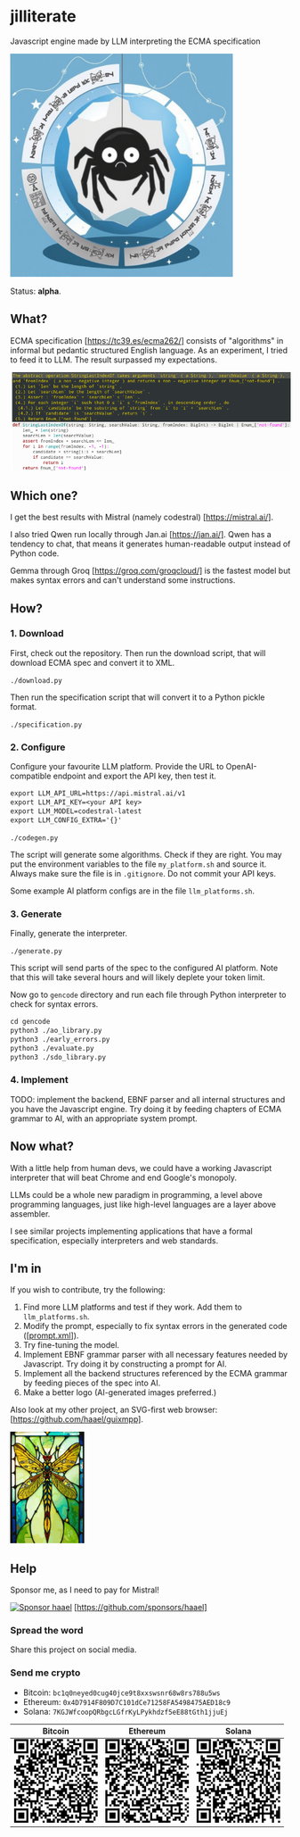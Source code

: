 # jilliterate
Javascript engine made by LLM interpreting the ECMA specification

<img src="varia/logo-1.png" height="400">

Status: **alpha**.

## What?

ECMA specification [https://tc39.es/ecma262/] consists of "algorithms" in informal but pedantic structured English language.
As an experiment, I tried to feed it to LLM. The result surpassed my expectations.

![code comparison](varia/codegen-comparison.png)

## Which one?

I get the best results with Mistral (namely codestral) [https://mistral.ai/].

I also tried Qwen run locally through Jan.ai [https://jan.ai/]. Qwen has a tendency to chat, that means it generates
human-readable output instead of Python code.

Gemma through Groq [https://groq.com/groqcloud/] is the fastest model but makes syntax errors and can't understand some instructions.


## How?

### 1. Download
First, check out the repository.
Then run the download script, that will download ECMA spec and convert it to XML.

`./download.py`

Then run the specification script that will convert it to a Python pickle format.

`./specification.py`

### 2. Configure
Configure your favourite LLM platform. Provide the URL to OpenAI-compatible endpoint and export the API key, then test it.

```
export LLM_API_URL=https://api.mistral.ai/v1
export LLM_API_KEY=<your API key>
export LLM_MODEL=codestral-latest
export LLM_CONFIG_EXTRA='{}'

./codegen.py
```

The script will generate some algorithms. Check if they are right. You may put the environment variables to the file `my_platform.sh` and source it. Always make sure the file is in `.gitignore`. Do not commit your API keys.

Some example AI platform configs are in the file `llm_platforms.sh`.

### 3. Generate
Finally, generate the interpreter.

`./generate.py`

This script will send parts of the spec to the configured AI platform. Note that this will take several hours and will likely deplete your token limit.

Now go to `gencode` directory and run each file through Python interpreter to check for syntax errors.

```
cd gencode
python3 ./ao_library.py
python3 ./early_errors.py
python3 ./evaluate.py
python3 ./sdo_library.py
```

### 4. Implement
TODO: implement the backend, EBNF parser and all internal structures and you have the Javascript engine. Try doing it by feeding chapters of ECMA grammar to AI, with an appropriate system prompt.

## Now what?

With a little help from human devs, we could have a working Javascript interpreter that will beat Chrome and end Google's monopoly.

LLMs could be a whole new paradigm in programming, a level above programming languages, just like high-level languages are a layer
above assembler.

I see similar projects implementing applications that have a formal specification, especially interpreters and web standards.

## I'm in

If you wish to contribute, try the following:

1. Find more LLM platforms and test if they work. Add them to `llm_platforms.sh`.
2. Modify the prompt, especially to fix syntax errors in the generated code ([[prompt.xml](https://github.com/haael/jilliterate/blob/master/prompt.xml)]).
3. Try fine-tuning the model.
4. Implement EBNF grammar parser with all necessary features needed by Javascript. Try doing it by constructing a prompt for AI.
5. Implement all the backend structures referenced by the ECMA grammar by feeding pieces of the spec into AI.
6. Make a better logo (AI-generated images preferred.)

Also look at my other project, an SVG-first web browser: [https://github.com/haael/guixmpp].

<a href="https://github.com/haael/guixmpp"><img src="https://raw.githubusercontent.com/haael/guixmpp/refs/heads/master/examples/gfx/mayfly.svg" height="200" alt="guixmpp"></a>

## Help

Sponsor me, as I need to pay for Mistral!

[![Sponsor haael](https://img.shields.io/static/v1?label=Sponsor%20haael&message=%E2%9D%A4&logo=GitHub&color=%23fe8e86)](https://github.com/sponsors/haael)
[https://github.com/sponsors/haael]

### Spread the word

Share this project on social media.

### Send me crypto

* Bitcoin: `bc1q0neyed0cug40jce9t8xxswsnr68w8rs788u5ws`
* Ethereum: `0x4D7914F809D7C101dCe71258FA5498475AED18c9`
* Solana: `7KGJWfcoopQRbgcLGfrKyLPykhdzf5eE88tGth1jjuEj`

| Bitcoin                                  | Ethereum                                 | Solana                                     |
|------------------------------------------|------------------------------------------|--------------------------------------------|
|![bc1q0neyed0cug40jce9t8xxswsnr68w8rs788u5ws](varia/jilliterate-BTC.png)|![0x4D7914F809D7C101dCe71258FA5498475AED18c9](varia/jilliterate-ETH.png)|![7KGJWfcoopQRbgcLGfrKyLPykhdzf5eE88tGth1jjuEj](varia/jilliterate-SOL.png)|


